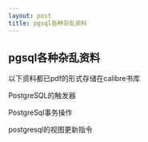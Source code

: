 ```yaml
---
layout: post
title: pgsql各种杂乱资料
---
```


## pgsql各种杂乱资料

以下资料都已pdf的形式存储在calibre书库

PostgreSQL的触发器

PostgreSql事务操作

postgresql的视图更新指令



